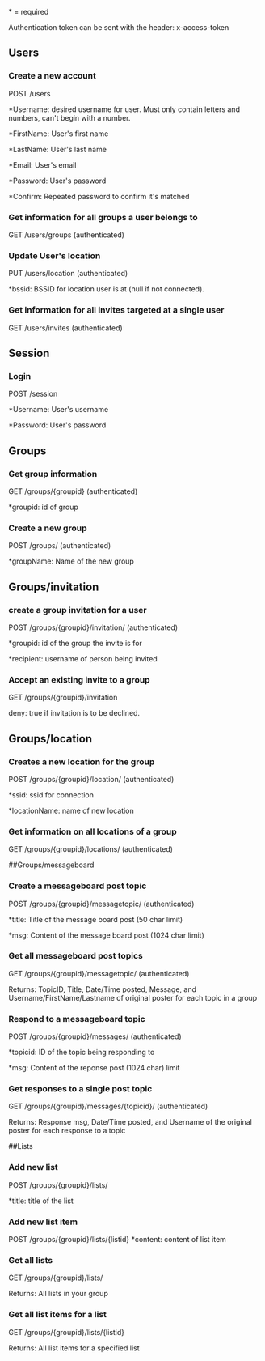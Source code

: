 \* = required

Authentication token can be sent with the header: x-access-token

## Users
### Create a new account
POST /users

\*Username: desired username for user. Must only contain letters and numbers, can't begin with a number.

\*FirstName: User's first name

\*LastName: User's last name

\*Email: User's email

\*Password: User's password

\*Confirm: Repeated password to confirm it's matched

### Get information for all groups a user belongs to
GET /users/groups (authenticated)

### Update User's location
PUT /users/location (authenticated)

\*bssid: BSSID for location user is at (null if not connected).

### Get information for all invites targeted at a single user
GET /users/invites (authenticated)

## Session
### Login
POST /session

\*Username: User's username

\*Password: User's password

## Groups
### Get group information
GET /groups/{groupid} (authenticated)

\*groupid: id of group

### Create a new group
POST /groups/ (authenticated)

\*groupName: Name of the new group

## Groups/invitation
### create a group invitation for a user
POST /groups/{groupid}/invitation/ (authenticated)

\*groupid: id of the group the invite is for

\*recipient: username of person being invited

### Accept an existing invite to a group
GET /groups/{groupid}/invitation

deny: true if invitation is to be declined.

## Groups/location
### Creates a new location for the group
POST /groups/{groupid}/location/ (authenticated)

\*ssid: ssid for connection

\*locationName: name of new location

### Get information on all locations of a group
GET /groups/{groupid}/locations/ (authenticated)

##Groups/messageboard
### Create a messageboard post topic
POST /groups/{groupid}/messagetopic/ (authenticated)

\*title: Title of the message board post (50 char limit)

\*msg: Content of the message board post (1024 char limit)

### Get all messageboard post topics
GET /groups/{groupid}/messagetopic/ (authenticated)

Returns: TopicID, Title, Date/Time posted, Message, and Username/FirstName/Lastname of original poster for each topic in a group

### Respond to a messageboard topic
POST /groups/{groupid}/messages/ (authenticated)

\*topicid: ID of the topic being responding to

\*msg: Content of the reponse post (1024 char) limit

### Get responses to a single post topic
GET /groups/{groupid}/messages/{topicid}/ (authenticated)

Returns: Response msg, Date/Time posted, and Username of the original poster for each response to a topic

##Lists

### Add new list
POST /groups/{groupid}/lists/

\*title: title of the list

### Add new list item
POST /groups/{groupid}/lists/{listid}
\*content: content of list item

### Get all lists
GET /groups/{groupid}/lists/

Returns: All lists in your group

### Get all list items for a list
GET /groups/{groupid}/lists/{listid}

Returns: All list items for a specified list
